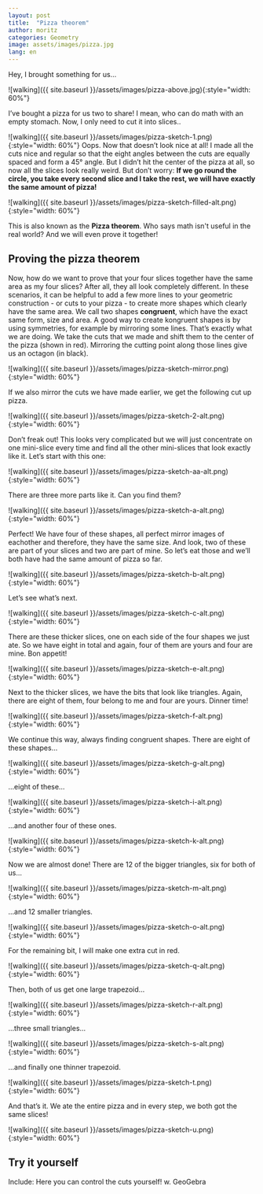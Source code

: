 ```yaml
---
layout: post
title:  "Pizza theorem"
author: moritz
categories: Geometry
image: assets/images/pizza.jpg
lang: en
---
```

Hey, I brought something for us…

![walking]({{ site.baseurl }}/assets/images/pizza-above.jpg){:style="width: 60%"}

I’ve bought a pizza for us two to share! I mean, who can do math with an empty stomach. Now, I only need to cut it into slices..

![walking]({{ site.baseurl }}/assets/images/pizza-sketch-1.png){:style="width: 60%"}
Oops. Now that doesn’t look nice at all! I made all the cuts nice and regular so that the eight angles between the cuts are equally spaced and form a 45° angle. But I didn’t hit the center of the pizza at all, so now all the slices look really weird. But don’t worry: **If we go round the circle, you take every second slice and I take the rest, we will have exactly the same amount of pizza!**

![walking]({{ site.baseurl }}/assets/images/pizza-sketch-filled-alt.png){:style="width: 60%"}

This is also known as the **Pizza theorem**. Who says math isn't useful in the real world? And we will even prove it together!

## Proving the pizza theorem

Now, how do we want to prove that your four slices together have the same area as my four slices? After all, they all look completely different. In these scenarios, it can be helpful to add a few more lines to your geometric construction - or cuts to your pizza - to create more shapes which clearly have the same area. We call two shapes **congruent**, which have the exact same form, size and area. A good way to create kongruent shapes is by using symmetries, for example by mirroring some lines. That’s exactly what we are doing. We take the cuts that we made and shift them to the center of the pizza (shown in red). Mirroring the cutting point along those lines give us an octagon (in black).

![walking]({{ site.baseurl }}/assets/images/pizza-sketch-mirror.png){:style="width: 60%"}

If we also mirror the cuts we have made earlier, we get the following cut up pizza.

![walking]({{ site.baseurl }}/assets/images/pizza-sketch-2-alt.png){:style="width: 60%"}

Don’t freak out! This looks very complicated but we will just concentrate on one mini-slice every time and find all the other mini-slices that look exactly like it. Let’s start with this one:

![walking]({{ site.baseurl }}/assets/images/pizza-sketch-aa-alt.png){:style="width: 60%"}

There are three more parts like it. Can you find them?

![walking]({{ site.baseurl }}/assets/images/pizza-sketch-a-alt.png){:style="width: 60%"}

Perfect! We have four of these shapes, all perfect mirror images of eachother and therefore, they have the same size. And look, two of these are part of your slices and two are part of mine. So let’s eat those and we’ll both have had the same amount of pizza so far.

![walking]({{ site.baseurl }}/assets/images/pizza-sketch-b-alt.png){:style="width: 60%"}

Let’s see what’s next.

![walking]({{ site.baseurl }}/assets/images/pizza-sketch-c-alt.png){:style="width: 60%"}

There are these thicker slices, one on each side of the four shapes we just ate. So we have eight in total and again, four of them are yours and four are mine. Bon appetit!

![walking]({{ site.baseurl }}/assets/images/pizza-sketch-e-alt.png){:style="width: 60%"}

Next to the thicker slices, we have the bits that look like triangles. Again, there are eight of them, four belong to me and four are yours. Dinner time!

![walking]({{ site.baseurl }}/assets/images/pizza-sketch-f-alt.png){:style="width: 60%"}

We continue this way, always finding congruent shapes. There are eight of these shapes…

![walking]({{ site.baseurl }}/assets/images/pizza-sketch-g-alt.png){:style="width: 60%"}

…eight of these…

![walking]({{ site.baseurl }}/assets/images/pizza-sketch-i-alt.png){:style="width: 60%"}

…and another four of these ones.

![walking]({{ site.baseurl }}/assets/images/pizza-sketch-k-alt.png){:style="width: 60%"}

Now we are almost done! There are 12 of the bigger triangles, six for both of us…

![walking]({{ site.baseurl }}/assets/images/pizza-sketch-m-alt.png){:style="width: 60%"}

…and 12 smaller triangles.

![walking]({{ site.baseurl }}/assets/images/pizza-sketch-o-alt.png){:style="width: 60%"}

For the remaining bit, I will make one extra cut in red.

![walking]({{ site.baseurl }}/assets/images/pizza-sketch-q-alt.png){:style="width: 60%"}

Then, both of us get one large trapezoid…

![walking]({{ site.baseurl }}/assets/images/pizza-sketch-r-alt.png){:style="width: 60%"}

…three small triangles…

![walking]({{ site.baseurl }}/assets/images/pizza-sketch-s-alt.png){:style="width: 60%"}

…and finally one thinner trapezoid.

![walking]({{ site.baseurl }}/assets/images/pizza-sketch-t.png){:style="width: 60%"}

And that’s it. We ate the entire pizza and in every step, we both got the same slices!

![walking]({{ site.baseurl }}/assets/images/pizza-sketch-u.png){:style="width: 60%"}

## Try it yourself
Include: Here you can control the cuts yourself! w. GeoGebra